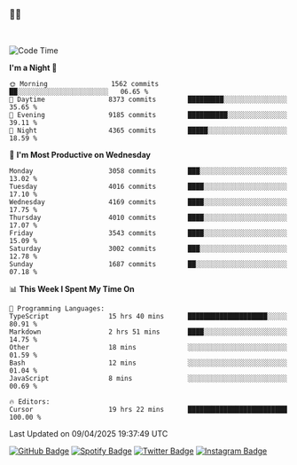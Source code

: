 ### 🤙🍺

<!-- <a href="https://github-readme-stats.vercel.app/api?username=hzak2xx&count_private=true&show_icons=true&theme=dracula">
  <img align="center" src="https://github-readme-stats.vercel.app/api?username=hzak2xx&count_private=true&show_icons=true&theme=dracula" />
</a>
</br> -->
</br>

<!--START_SECTION:waka-->
![Code Time](http://img.shields.io/badge/Code%20Time-4%2C099%20hrs%2039%20mins-blue)

**I'm a Night 🦉** 

```text
🌞 Morning                1562 commits        ██░░░░░░░░░░░░░░░░░░░░░░░   06.65 % 
🌆 Daytime                8373 commits        █████████░░░░░░░░░░░░░░░░   35.65 % 
🌃 Evening                9185 commits        ██████████░░░░░░░░░░░░░░░   39.11 % 
🌙 Night                  4365 commits        █████░░░░░░░░░░░░░░░░░░░░   18.59 % 
```
📅 **I'm Most Productive on Wednesday** 

```text
Monday                   3058 commits        ███░░░░░░░░░░░░░░░░░░░░░░   13.02 % 
Tuesday                  4016 commits        ████░░░░░░░░░░░░░░░░░░░░░   17.10 % 
Wednesday                4169 commits        ████░░░░░░░░░░░░░░░░░░░░░   17.75 % 
Thursday                 4010 commits        ████░░░░░░░░░░░░░░░░░░░░░   17.07 % 
Friday                   3543 commits        ████░░░░░░░░░░░░░░░░░░░░░   15.09 % 
Saturday                 3002 commits        ███░░░░░░░░░░░░░░░░░░░░░░   12.78 % 
Sunday                   1687 commits        ██░░░░░░░░░░░░░░░░░░░░░░░   07.18 % 
```


📊 **This Week I Spent My Time On** 

```text
💬 Programming Languages: 
TypeScript               15 hrs 40 mins      ████████████████████░░░░░   80.91 % 
Markdown                 2 hrs 51 mins       ████░░░░░░░░░░░░░░░░░░░░░   14.75 % 
Other                    18 mins             ░░░░░░░░░░░░░░░░░░░░░░░░░   01.59 % 
Bash                     12 mins             ░░░░░░░░░░░░░░░░░░░░░░░░░   01.04 % 
JavaScript               8 mins              ░░░░░░░░░░░░░░░░░░░░░░░░░   00.69 % 

🔥 Editors: 
Cursor                   19 hrs 22 mins      █████████████████████████   100.00 % 
```


 Last Updated on 09/04/2025 19:37:49 UTC
<!--END_SECTION:waka-->

[![GitHub Badge](https://img.shields.io/badge/GitHub-100000?style=for-the-badge&logo=github&logoColor=white)](https://github.com/hzak2xx)
[![Spotify Badge](https://img.shields.io/badge/Spotify-1ED760?&style=for-the-badge&logo=spotify&logoColor=white)](https://open.spotify.com/user/uf90s6sbbh75a1mt44clkhkvf)
[![Twitter Badge](https://img.shields.io/badge/Twitter-1DA1F2?style=for-the-badge&logo=twitter&logoColor=white)](https://twitter.com/hzak2xx)
[![Instagram Badge](https://img.shields.io/badge/Instagram-E4405F?style=for-the-badge&logo=instagram&logoColor=white)](https://www.instagram.com/hzak2xx/)

